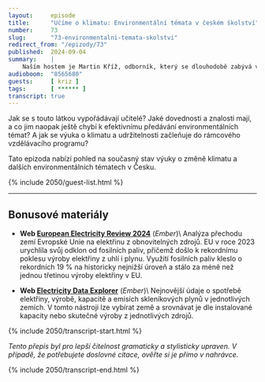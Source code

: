 ```yaml
---
layout:     episode
title:      "Učíme o klimatu: Environmentální témata v českém školství"
number:     73
slug:       "73-environmentalni-temata-skolstvi"
redirect_from: "/epizody/73"
published:  2024-09-04
summary:    |
    Naším hostem je Martin Kříž, odborník, který se dlouhodobě zabývá výukou o životním prostředí a pracuje s učiteli na všech stupních škol – od základních, přes střední školy až po univerzity. Společně se zamýšlíme nad tím, jak je environmentální vzdělávání zakotveno v rámci českého školství. 
audioboom:  "8565680"
guests:     [ kriz ]
tags:       [ ****** ]
transcript: true
---
```

Jak se s touto látkou vypořádávají učitelé? Jaké dovednosti a znalosti mají, a co jim naopak ještě chybí k efektivnímu předávání environmentálních témat? A jak se výuka o klimatu a udržitelnosti začleňuje do rámcového vzdělávacího programu? 

Tato epizoda nabízí pohled na současný stav výuky o změně klimatu a dalších environmentálních tématech v Česku.

{% include 2050/guest-list.html %}

---

## Bonusové materiály

<div class="bonus-material" markdown="1">

* **Web [European Electricity Review 2024](https://ember-climate.org/insights/research/european-electricity-review-2024/)** (_Ember_)\\
  Analýza přechodu zemí Evropské Unie na elektřinu z obnovitelných zdrojů. EU v roce 2023 urychlila svůj odklon od fosilních paliv, přičemž došlo k rekordnímu poklesu výroby elektřiny z uhlí i plynu. Využití fosilních paliv kleslo o rekordních 19 % na historicky nejnižší úroveň a stálo za méně než jednou třetinou výroby elektřiny v EU.

* **Web [Electricity Data Explorer](https://ember-climate.org/data/data-tools/data-explorer/)** (_Ember_)\\
  Nejnovější údaje o spotřebě elektřiny, výrobě, kapacitě a emisích skleníkových plynů v jednotlivých zemích. V tomto nástroji lze vybírat země a srovnávat je dle instalované kapacity nebo skutečné výroby z jednotlivých zdrojů.


</div>

{% include 2050/transcript-start.html %}

_Tento přepis byl pro lepší čitelnost gramaticky a stylisticky upraven. V případě, že potřebujete doslovné citace, ověřte si je přímo v nahrávce._



{% include 2050/transcript-end.html %}
